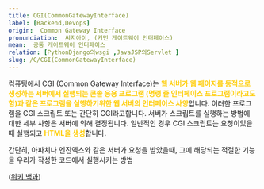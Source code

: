 ```yaml
---
title: CGI(CommonGatewayInterface)
label: [Backend,Devops]
origin:  Common Gateway Interface
pronunciation:  씨지아이, (커먼 게이트웨이 인터페이스)
mean:  공통 게이트웨이 인터페이스
relation: [PythonDjango의wsgi ,JavaJSP의Servlet ]
slug: /C/CGI(CommonGatewayInterface)
---
```


<content>
<p>컴퓨팅에서 CGI (Common Gateway Interface)는 <span style='color:#FFCC00; font-weight:bold;'>웹 서버가 웹 페이지를 동적으로 생성하는 서버에서 실행되는 콘솔 응용 프로그램 (명령 줄 인터페이스 프로그램이라고도 함)과 같은 프로그램을 실행하기위한 웹 서버의 인터페이스 사양</span>입니다. 이러한 프로그램을 CGI 스크립트 또는 간단히 CGI라고합니다. 서버가 스크립트를 실행하는 방법에 대한 세부 사항은 서버에 의해 결정됩니다. 일반적인 경우 CGI 스크립트는 요청이있을 때 실행되고 <span style='color:#FFCC00; font-weight:bold;'>HTML을 생성</span>합니다.</p><p>간단히, 아파치나 엔진엑스와 같은 서버가 요청을 받았을때, 그에 해당되는 적절한 기능을 우리가 작성한 코드에서 실행시키는 방법</p><p>(<a href="https://en.wikipedia.org/wiki/Common_Gateway_Interface">위키 백과</a>)</p>
</content>
